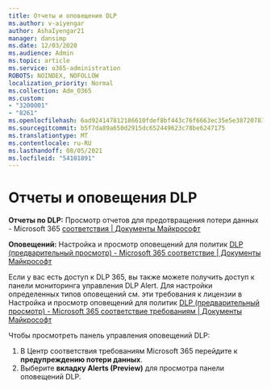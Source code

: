 ```yaml
---
title: Отчеты и оповещения DLP
ms.author: v-aiyengar
author: AshaIyengar21
manager: dansimp
ms.date: 12/03/2020
ms.audience: Admin
ms.topic: article
ms.service: o365-administration
ROBOTS: NOINDEX, NOFOLLOW
localization_priority: Normal
ms.collection: Adm_O365
ms.custom:
- "3200001"
- "8261"
ms.openlocfilehash: 6ad924147812186610fdef8bf443c76f6663ec35e5e38720783fd4b0369bc579
ms.sourcegitcommit: b5f7da89a650d2915dc652449623c78be6247175
ms.translationtype: MT
ms.contentlocale: ru-RU
ms.lasthandoff: 08/05/2021
ms.locfileid: "54101891"
---
```

# <a name="dlp-reporting-and-alerts"></a>Отчеты и оповещения DLP

**Отчеты по DLP:** Просмотр отчетов для предотвращения потери данных - Microsoft 365 [соответствия | Документы Майкрософт](https://docs.microsoft.com/microsoft-365/compliance/view-the-dlp-reports?view=o365-worldwide&preserve-view=true)

**Оповещений:** Настройка и просмотр оповещений для политик [DLP (предварительный просмотр) - Microsoft 365 соответствие | Документы Майкрософт](https://docs.microsoft.com/microsoft-365/compliance/dlp-configure-view-alerts-policies?view=o365-worldwide&preserve-view=true)

 Если у вас есть доступ к DLP 365, вы также можете получить доступ к панели мониторинга управления DLP Alert.  Для настройки определенных типов оповещений см. эти требования к лицензии в Настройка и просмотр оповещений для политик [DLP (предварительный просмотр) - Microsoft 365 соответствие требованиям | Документы Майкрософт](https://docs.microsoft.com/microsoft-365/compliance/dlp-configure-view-alerts-policies?view=o365-worldwide#licensing-for-alert-configuration-options&preserve-view=true)

Чтобы просмотреть панель управления оповещений DLP:

1. В Центр соответствия требованиям Microsoft 365 перейдите к **предупреждению потери данных**.
1. Выберите **вкладку Alerts (Preview)** для просмотра панели оповещений DLP.